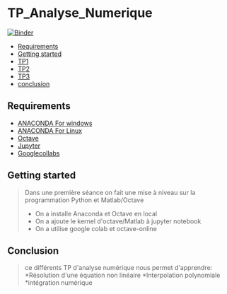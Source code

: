 # TP_Analyse_Numerique
[![Binder](https://mybinder.org/badge_logo.svg)](https://mybinder.org/v2/gh/chanez-alt/TP_Analyse_Numerique/main)


- [Requirements](#requirements)
- [Getting started](#getting-started)
- [TP1][TP1]
- [TP2][TP2]
- [TP3][TP3]
- [conclusion](#conclusion)




## Requirements

* [ANACONDA For windows][ANACONDA] 
* [ANACONDA For Linux][ANACONDA]
* [Octave][oct]
* [Jupyter][Jup]
* [Googlecollabs][clb]

## Getting started 
> Dans une première séance on  fait une mise à niveau sur la programmation Python et Matlab/Octave 
> + On a installe Anaconda et Octave en local
> + On  a ajoute le kernel d'octave/Matlab à jupyter notebook
> + On a utilise google colab et octave-online 
## Conclusion
>ce différents TP d'analyse numérique nous permet d'apprendre:
*Résolution d'une équation non linéaire
*Interpolation polynomiale
*intégration numérique



[ANACONDA]: https://www.anaconda.com/products/individual
[Jup]: https://jupyter.org/
[oct]: https://www.gnu.org/software/octave/index
[TP1]: https://github.com/chanez-alt/TP_Analyse_Numerique/tree/main/TP1
[TP2]: https://github.com/chanez-alt/TP_Analyse_Numerique/tree/main/TP2
[TP3]: https://github.com/nevermind78/NUM_ANALYSIS/tree/main/TP3

[clb]:https://colab.research.google.com/notebooks/intro.ipynb


